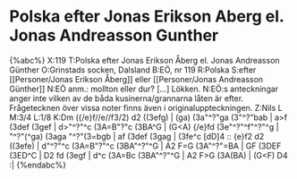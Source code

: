# Polska efter Jonas Erikson Aberg el. Jonas Andreasson Gunther

{%abc%}
X:119
T:Polska efter Jonas Erikson Åberg el. Jonas Andreasson Günther
O:Grinstads socken, Dalsland
B:EÖ, nr 119
R:Polska
S:efter [[Personer/Jonas Erikson Åberg]] eller [[Personer/Jonas Andreasson Günther]]
N:EÖ anm.: mollton eller dur? [...] Lökken.
N:EÖ:s anteckningar anger inte vilken av de båda kusinerna/grannarna låten är efter. Frågetecknen över vissa noter finns även i originaluppteckningen. 
Z:Nils L
M:3/4
L:1/8
K:Dm
({/e}f//e//f3/2) d2 ((3efg) | (ga) (3a"^?"ga (3"^?"bab | a>f (3def (3gef | d>"^?"^c (3A=B"?"c (3BA^G |
(G<A) {/e}fd (3e"^?"^f"^?"^g | "^?"(^ga) (3aga "^?"(3=bgb | af (3def (3gag | (3fe^c [dD]4 ::
{e}f2 d2 ((3efe) | d"^?"^c (3A=B"?"^c (3BA"^?"^G | A2 F=G (3A"^?"=BA | GF (3DEF (3ED^C |
D2 fd (3egf | d^c (3A=Bc (3BA"^?"^G | A2 F>G (3A(BA) | (G<F) D4 :|
{%endabc%}
